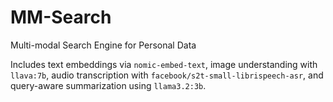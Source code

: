 # MM-Search
Multi-modal Search Engine for Personal Data

Includes text embeddings via `nomic-embed-text`, image understanding with `llava:7b`, audio transcription with `facebook/s2t-small-librispeech-asr`, and query-aware summarization using `llama3.2:3b`.
